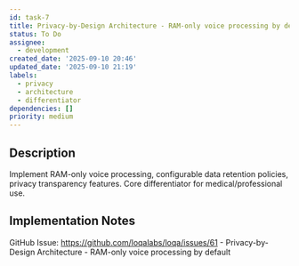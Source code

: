 ```yaml
---
id: task-7
title: Privacy-by-Design Architecture - RAM-only voice processing by default
status: To Do
assignee:
  - development
created_date: '2025-09-10 20:46'
updated_date: '2025-09-10 21:19'
labels:
  - privacy
  - architecture
  - differentiator
dependencies: []
priority: medium
---
```


## Description

Implement RAM-only voice processing, configurable data retention policies, privacy transparency features. Core differentiator for medical/professional use.

## Implementation Notes

GitHub Issue: https://github.com/loqalabs/loqa/issues/61 - Privacy-by-Design Architecture - RAM-only voice processing by default
